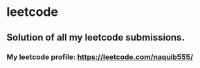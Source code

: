 # leetcode

## Solution of all my leetcode submissions.
### My leetcode profile: https://leetcode.com/naquib555/
